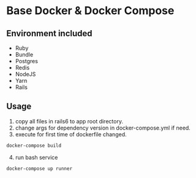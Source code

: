 # Base Docker & Docker Compose

## Environment included
- Ruby
- Bundle
- Postgres
- Redis
- NodeJS
- Yarn
- Rails

## Usage
1. copy all files in rails6 to app root directory.
2. change args for dependency version in docker-compose.yml if need. 
3. execute for first time of dockerfile changed.

```bash
docker-compose build
``` 

4. run bash service
```bash
docker-compose up runner
```
